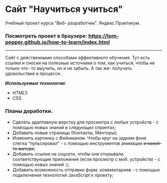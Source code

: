 #  **Сайт "Научиться учиться"**
Учебный проект курса "Веб- разработчик". Яндекс.Практикум.

### Посмотреть проект в браузере: https://tom-pepper.github.io/how-to-learn/index.html
-----

Сайт с действенными способами эффективного обучения. Тут есть ссылки и сноски на полезные источники о том, как учиться, чтобы не только что- то выучить, но и не забыть. А так же- получать удовольствие в процессе. 

_**Используемые технологии**_: 
* HTML5
* CSS


### Планы доработки.
- Сделать адаптивную верстку для просмотра с любых устройств - с помощью новых знаний в следующих спринтах;
- Добавить новые страницы (Контакты, Менторы);
- Изменить картинку с Фейнманом. Чтобы круг на заднем фоне слегка "пульсировал" - с помощью инструментов анимации ~~и какой- то матери~~;
- Добавить ссылки на соцсети, чтобы они открывали соответствующие приложения (если просмотр с моб. устройств) - с помощью новых знаний :);
- Добавить возможность отправки форм, комментариев - с помощью подключения технологий JavaScript к проекту;
